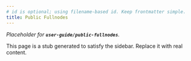 ```yaml
---
# id is optional; using filename-based id. Keep frontmatter simple.
title: Public Fullnodes
---
```


_Placeholder for **`user-guide/public-fullnodes`**._

This page is a stub generated to satisfy the sidebar.
Replace it with real content.
